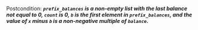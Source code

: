 Postcondition: ***`prefix_balances` is a non-empty list with the last balance not equal to 0, `count` is 0, `b` is the first element in `prefix_balances`, and the value of `x` minus `b` is a non-negative multiple of `balance`.***